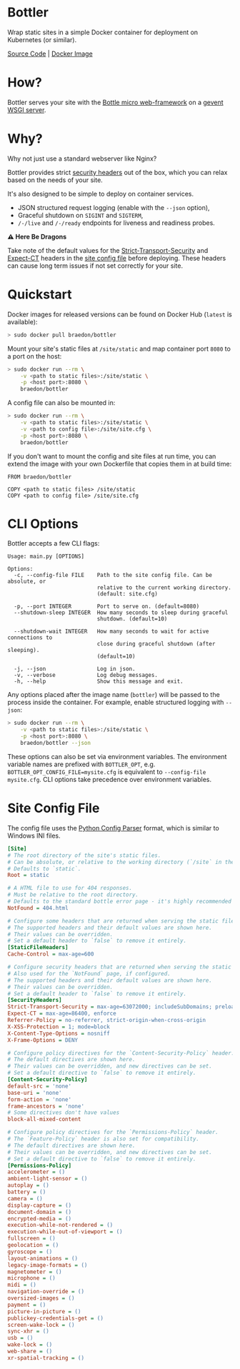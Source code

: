 Bottler
====
Wrap static sites in a simple Docker container for deployment on Kubernetes (or similar).

[Source Code](https://github.com/braedon/bottler) | [Docker Image](https://hub.docker.com/r/braedon/bottler)

# How?

Bottler serves your site with the [Bottle micro web-framework](https://bottlepy.org/) on a [gevent WSGI server](https://www.gevent.org/).

# Why?

Why not just use a standard webserver like Nginx?

Bottler provides strict [security headers](https://securityheaders.com/) out of the box, which you can relax based on the needs of your site.

It's also designed to be simple to deploy on container services.

* JSON structured request logging (enable with the `--json` option),
* Graceful shutdown on `SIGINT` and `SIGTERM`,
* `/-/live` and `/-/ready` endpoints for liveness and readiness probes.

**:warning: Here Be Dragons**

Take note of the default values for the [Strict-Transport-Security](https://developer.mozilla.org/en-US/docs/Web/HTTP/Headers/Strict-Transport-Security) and [Expect-CT](https://developer.mozilla.org/en-US/docs/Web/HTTP/Headers/Expect-CT) headers in the [site config file](#site-config-file) before deploying. These headers can cause long term issues if not set correctly for your site.

# Quickstart

Docker images for released versions can be found on Docker Hub (`latest` is available):
```bash
> sudo docker pull braedon/bottler
```

Mount your site's static files at `/site/static` and map container port `8080` to a port on the host:
```bash
> sudo docker run --rm \
    -v <path to static files>:/site/static \
    -p <host port>:8080 \
    braedon/bottler
```

A config file can also be mounted in:
```bash
> sudo docker run --rm \
    -v <path to static files>:/site/static \
    -v <path to config file>:/site/site.cfg \
    -p <host port>:8080 \
    braedon/bottler
```

If you don't want to mount the config and site files at run time, you can extend the image with your own Dockerfile that copies them in at build time:
```docker
FROM braedon/bottler

COPY <path to static files> /site/static
COPY <path to config file> /site/site.cfg
```

# CLI Options

Bottler accepts a few CLI flags:
```
Usage: main.py [OPTIONS]

Options:
  -c, --config-file FILE    Path to the site config file. Can be absolute, or
                            relative to the current working directory.
                            (default: site.cfg)

  -p, --port INTEGER        Port to serve on. (default=8080)
  --shutdown-sleep INTEGER  How many seconds to sleep during graceful
                            shutdown. (default=10)

  --shutdown-wait INTEGER   How many seconds to wait for active connections to
                            close during graceful shutdown (after sleeping).
                            (default=10)

  -j, --json                Log in json.
  -v, --verbose             Log debug messages.
  -h, --help                Show this message and exit.
```

Any options placed after the image name (`bottler`) will be passed to the process inside the container. For example, enable structured logging with `--json`:
```bash
> sudo docker run --rm \
    -v <path to static files>:/site/static \
    -p <host port>:8080 \
    braedon/bottler --json
```

These options can also be set via environment variables. The environment variable names are prefixed with `BOTTLER_OPT`, e.g. `BOTTLER_OPT_CONFIG_FILE=mysite.cfg` is equivalent to `--config-file mysite.cfg`. CLI options take precedence over environment variables.

# Site Config File

The config file uses the [Python Config Parser](https://docs.python.org/3/library/configparser.html) format, which is similar to Windows INI files.

```ini
[Site]
# The root directory of the site's static files.
# Can be absolute, or relative to the working directory (`/site` in the docker image).
# Defaults to `static`.
Root = static

# A HTML file to use for 404 responses.
# Must be relative to the root directory.
# Defaults to the standard bottle error page - it's highly recommended you override it.
NotFound = 404.html

# Configure some headers that are returned when serving the static files.
# The supported headers and their default values are shown here.
# Their values can be overridden.
# Set a default header to `false` to remove it entirely.
[StaticFileHeaders]
Cache-Control = max-age=600

# Configure security headers that are returned when serving the static files.
# Also used for the `NotFound` page, if configured.
# The supported headers and their default values are shown here.
# Their values can be overridden.
# Set a default header to `false` to remove it entirely.
[SecurityHeaders]
Strict-Transport-Security = max-age=63072000; includeSubDomains; preload
Expect-CT = max-age=86400, enforce
Referrer-Policy = no-referrer, strict-origin-when-cross-origin
X-XSS-Protection = 1; mode=block
X-Content-Type-Options = nosniff
X-Frame-Options = DENY

# Configure policy directives for the `Content-Security-Policy` header.
# The default directives are shown here.
# Their values can be overridden, and new directives can be set.
# Set a default directive to `false` to remove it entirely.
[Content-Security-Policy]
default-src = 'none'
base-uri = 'none'
form-action = 'none'
frame-ancestors = 'none'
# Some directives don't have values
block-all-mixed-content

# Configure policy directives for the `Permissions-Policy` header.
# The `Feature-Policy` header is also set for compatibility.
# The default directives are shown here.
# Their values can be overridden, and new directives can be set.
# Set a default directive to `false` to remove it entirely.
[Permissions-Policy]
accelerometer = ()
ambient-light-sensor = ()
autoplay = ()
battery = ()
camera = ()
display-capture = ()
document-domain = ()
encrypted-media = ()
execution-while-not-rendered = ()
execution-while-out-of-viewport = ()
fullscreen = ()
geolocation = ()
gyroscope = ()
layout-animations = ()
legacy-image-formats = ()
magnetometer = ()
microphone = ()
midi = ()
navigation-override = ()
oversized-images = ()
payment = ()
picture-in-picture = ()
publickey-credentials-get = ()
screen-wake-lock = ()
sync-xhr = ()
usb = ()
wake-lock = ()
web-share = ()
xr-spatial-tracking = ()
```
